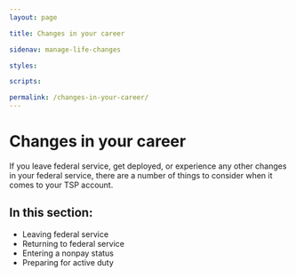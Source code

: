 ```yaml
---
layout: page

title: Changes in your career

sidenav: manage-life-changes

styles:

scripts:

permalink: /changes-in-your-career/
---
```

# Changes in your career

If you leave federal service, get deployed, or experience any other changes in your federal service, there are a number of things to consider when it comes to your TSP account.

## In this section:

+ Leaving federal service
+ Returning to federal service
+ Entering a nonpay status
+ Preparing for active duty

<!-- CONTENT END -->
